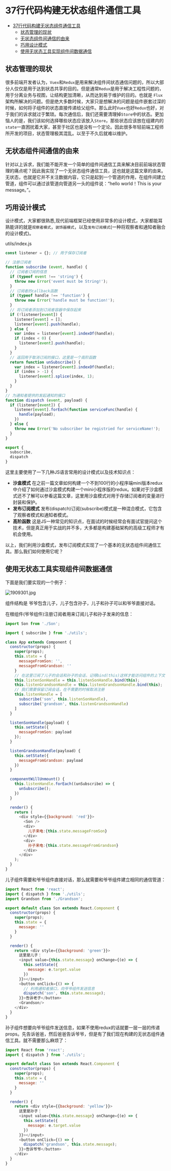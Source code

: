 37行代码构建无状态组件通信工具
===
<!-- TOC -->

- [37行代码构建无状态组件通信工具](#37行代码构建无状态组件通信工具)
  - [状态管理的现状](#状态管理的现状)
  - [无状态组件间通信的由来](#无状态组件间通信的由来)
  - [巧用设计模式](#巧用设计模式)
  - [使用无状态工具实现组件间数据通信](#使用无状态工具实现组件间数据通信)

<!-- /TOC -->

## 状态管理的现状
很多前端开发者认为，`Vuex`和`Redux`是用来解决组件间状态通信问题的，所以大部分人仅仅是用于达到状态共享的目的。但是通常`Redux`是用于解决工程性问题的，用于分离业务与视图，让结构更加清晰，从而达到易于维护的目的。也就是 `Flux`架构所解决的问题。但是绝大多数时候，大家只是想解决的问题是组件嵌套过深的时候，如何将子组件的状态直接传递给父组件。那么此时`Vuex`也好`Redux`也好，对于我们的诉求就过于繁琐。每次通信后，我们还需要清理掉`Store`中的状态。更加恼人的是，我们该如何选择哪些状态应该放入`Store`，那些状态应该放在组建内的`state`一直困扰着大家，甚至于社区也是没有一个定论。因此很多年轻前端工程师所开发的项目，状态管理极其混乱。以至于不久后就难以维护。

## 无状态组件间通信的由来
针对以上诉求，我们能不能开发一个简单的组件间通信工具来解决目前前端状态管理的痛点呢？因此我实现了一个无状态组件通信工具，这也就是这篇文章的由来。
无状态，也就是它并不关注数据内容，它只是起到一个管道的作用，在组件间建立管道，组件可以通过该管道向管道另一头的组件说：“hello world！This is your message。”。

## 巧用设计模式
设计模式，大家都很熟悉,现代前端框架已经使用非常多的设计模式，大家都能耳熟能详的就是`观察者模式`，`装饰器模式`，以及`发布订阅模式`(一种将观察者和通知者融合的设计模式)。

utils/index.js
```js
const listener = {}; // 用于保存订阅者

// 注册订阅者
function subscribe (event, handle) {
  // 订阅者订阅的信息
  if (typeof event !== 'string') {
    throw new Error('event must be String!');
  }
  // 订阅者的callback函数
  if (typeof handle !== 'function') {
    throw new Error('handle must be function!');
  }
  // 将订阅者添加到订阅者容器中保存起来
  if (!listener[event]) {
    listener[event] = [];
    listener[event].push(handle);
  } else {
    var index = listener[event].indexOf(handle);
    if (index < 0) {
      listener[event].push(handle);
    }
  }
  // 返回用于取消订阅的接口，这里是一个高阶函数
  return function unSubscribe() {
    var index = listener[event].indexOf(handle);
    if (index > -1) {
      listener[event].splice(index, 1);
    }
  }
}
// 为通知者提供的发起通知的接口
function dispatch (event, payload) {
  if (listener[event]) {
    listener[event].forEach(function serviceFunc(handle) {
      handle(payload);
    })
  } else {
    throw new Error('No subscriber be registried for serviceName!');
  }
}

export {
  subscribe,
  dispatch
}
```

这里主要使用了一下几种JS语言常用的设计模式以及技术知识点：
- **沙盒模式** 在之前一篇文章如何构建一个不到100行的小程序端mini版本redux
中介绍了如何通过沙盒模式构建一个mini小程序版的redux。如果对于沙盒模式还不了解可以参看这篇文章，这里用沙盒模式对用于存储订阅者的变量进行封装和保护。
- **发布订阅模式** 发布(dispatch)订阅(subscribe)模式是一种混合模式，它包含了观察者模式和通知者模式。
- **高阶函数** 这是JS一种常见的知识点，在面试的时候经常会有面试官提问这个技术，但是真正用于实战的并不多，大多都是构建基础架构的高级工程师才有机会使用。

以上，我们利用沙盒模式，发布订阅模式实现了一个基本的无状态组件间通信工具。那么我们如何使用它呢？


## 使用无状态工具实现组件间数据通信
下面是我们要实现的一个例子：

![1909301.jpg](../resource/assets/other/1909301.jpg)

组件结构是 爷爷包含儿子，儿子包含孙子，儿子和孙子可以和爷爷直接对话。

在根组件(爷爷组件)注册订阅者用来订阅儿子和孙子发来的信息：

```js
import Son from './Son';

import { subscribe } from './utils';

class App extends Component {
  constructor(props) {
    super(props);
    this.state = {
      messageFromSon: '',
      messageFromGrandson: ''
    }
    // 在这里订阅了儿子的会话和孙子的会话，记得bind(this)这样才能访问组件的上下文
    this.listenSonHandle = this.listenSonHandle.bind(this);
    this.listenGrandsonHandle = this.listenGrandsonHandle.bind(this);
    // 我们需要保留订阅会话，在不需要的时候取消注册
    this.listenHandle = [
      subscribe('son', this.listenSonHandle),
      subscribe('grandson', this.listenGrandsonHandle)
    ]
  }

  listenSonHandle(payload) {
    this.setState({
      messageFromSon: payload
    });
  }

  listenGrandsonHandle(payload) {
    this.setState({
      messageFromGrandson: payload
    })
  }

  componentWillUnmount() {
    this.listenHandle.forEach((unSubscribe) => {
      unSubscribe();
    })
  }

  render() {
    return (
      <div style={{background: 'red'}}>
        <Son />
        <div>
          儿子来电:{this.state.messageFromSon}
        </div>
        <div>
          孙子来电:{this.state.messageFromGrandson}
        </div>
      </div>
    );
  }
}
```

儿子组件需要和爷爷组件直接对话，那么就需要和爷爷组件建立相同的通信管道：

```js
import React from 'react';
import { dispatch } from './utils';
import Grandson from './Grandson';

export default class Son extends React.Component {
  constructor(props) {
    super(props);
    this.state = {
      message: ''
    }
  }

  render() {
    return <div style={{background: 'green'}}>
      这里是儿子：
      <input value={this.state.message} onChange={(e) => {
        this.setState({
          message: e.target.value
        })
      }}></input>
      <button onClick={() => {
        // 利用通知者接口，向爷爷组件发送信息
        dispatch('son', this.state.message);
      }}>告诉老子</button>
      <Grandson/>
    </div>
  }
}
```

孙子组件想要向爷爷组件发送信息，如果不使用redux的话就要一层一层的传递props。先告诉爸爸，然后爸爸告诉爷爷，但是有了我们现在构建的无状态组件通信工具。就不需要那么麻烦了：

```js
import React from 'react';
import { dispatch } from './utils';

export default class Son extends React.Component {
  constructor(props) {
    super(props);
    this.state = {
      message: ''
    }
  }

  render() {
    return <div style={{background: 'yellow'}}>
      这里是孙子：
      <input value={this.state.message} onChange={(e) => {
        this.setState({
          message: e.target.value
        })
      }}></input>
      <button onClick={() => {
        dispatch('grandson', this.state.message);
      }}>告诉爷爷</button>
    </div>
  }
}
```